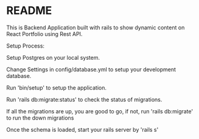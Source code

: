 # README

This is Backend Application built with rails to show dynamic content on React Portfolio using Rest API.

Setup Process:

Setup Postgres on your local system.

Change Settings in config/database.yml to setup your development database.

Run 'bin/setup' to setup the application.

Run 'rails db:migrate:status' to check the status of migrations.

If all the migrations are up, you are good to go, if not, run 'rails db:migrate' to run the down migrations

Once the schema is loaded, start your rails server by 'rails s'
